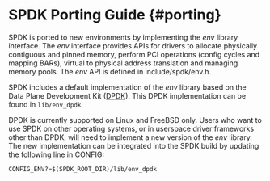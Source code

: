 # SPDK Porting Guide {#porting}

SPDK is ported to new environments by implementing the *env*
library interface.  The *env* interface provides APIs for drivers
to allocate physically contiguous and pinned memory, perform PCI
operations (config cycles and mapping BARs), virtual to physical
address translation and managing memory pools.  The *env* API is
defined in include/spdk/env.h.

SPDK includes a default implementation of the *env* library based
on the Data Plane Development Kit ([DPDK](http://dpdk.org/)).
This DPDK implementation can be found in `lib/env_dpdk`.

DPDK is currently supported on Linux and FreeBSD only.
Users who want to use SPDK on other operating systems, or in
userspace driver frameworks other than DPDK, will need to implement
a new version of the *env* library.  The new implementation can be
integrated into the SPDK build by updating the following line
in CONFIG:

    CONFIG_ENV?=$(SPDK_ROOT_DIR)/lib/env_dpdk
